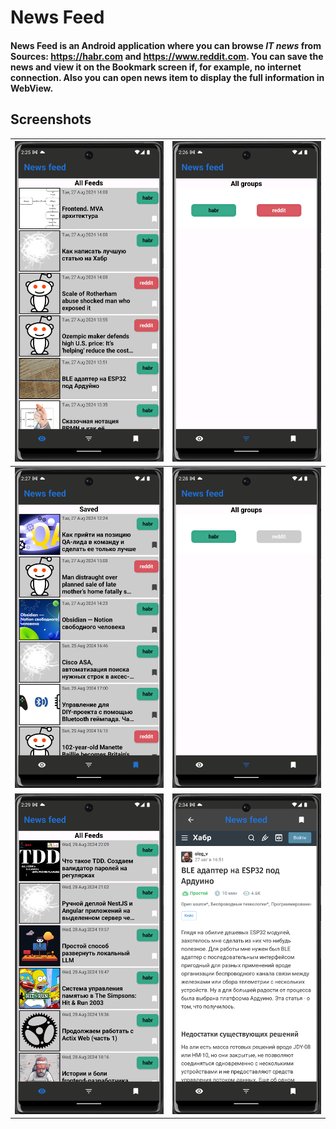 # News Feed

#### News Feed is an Android application where you can browse ***IT news*** from Sources: https://habr.com and https://www.reddit.com. You can save the news and view it on the Bookmark screen if, for example, no internet connection. Also you can open news item to display the full information in WebView.
## Screenshots

| ![mainScreen](app/src/main/java/com/example/newsfeed/screenshots/mainScreen.png)  | ![filterScreen](app/src/main/java/com/example/newsfeed/screenshots/filterScreen.png) |
|:-----------------------------------:|:----------------------------------:|
| ![bookmarkScreen](app/src/main/java/com/example/newsfeed/screenshots/bookmarkScreen.png)  | ![oneSource](app/src/main/java/com/example/newsfeed/screenshots/oneSource.png) |
| ![newsFromHabr](app/src/main/java/com/example/newsfeed/screenshots/newsFromHabr.png)  | ![webview](app/src/main/java/com/example/newsfeed/screenshots/webview.png) |
